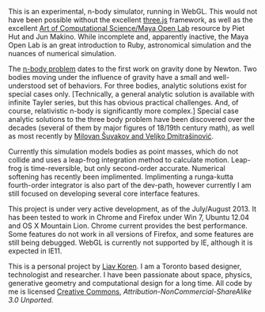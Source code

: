 This is an experimental, n-body simulator, running in WebGL. This would not have been possible without the excellent <a href = 'http://threejs.org/' target='_blank'>three.js</a> framework, as well as the excellent <a href= 'http://www.artcompsci.org/' target='_blank'>Art of Computational Science/Maya Open Lab</a> resource by Piet Hut and Jun Makino. While incomplete and, apparently inactive, the Maya Open Lab is an great introduction to Ruby, astronomical simulation and the nuances of numerical simulation.
 
The <a href='http://en.wikipedia.org/wiki/N-body_problem' target='_blank'>n-body problem</a> dates to the first work on gravity done by Newton. Two bodies moving under the influence of gravity have a small and well-understood set of behaviors. For three bodies, analytic solutions exist for special cases only. [Technically, a general analytic solution is available with infinite Tayler series, but this has obvious practical challenges. And, of course, relativistic n-body is significantly more complex.] Special case analytic solutions to the three body problem have been discovered over the decades (several of them by major figures of 18/19th century math), as well as most recently by <a href= 'http://suki.ipb.ac.rs/3body/' target='_blank'> Milovan Šuvakov and Veljko Dmitrašinović</a>.
 
Currently this simulation models bodies as point masses, which do not collide and uses a leap-frog integration method to calculate motion. Leap-frog is time-reversible, but only second-order accurate. Numerical softening has recently been implimented. Implimenting a runga-kutta fourth-order integrator is also part of the dev-path, however currently I am still focused on developing several core interface features.
 
This project is under very active development, as of the July/August 2013. It has been tested to work in Chrome and Firefox under Win 7, Ubuntu 12.04 and OS X Mountain Lion. Chrome current provides the best performance. Some features do not work in all versions of Firefox, and some features are still being debugged. WebGL is currently not supported by IE, although it is expected in IE11.
 
This is a personal project by <a href='http://www.liavkoren.org' target='_blank'>Liav Koren</a>. I am a Toronto based designer, technologist and researcher. I have been passionate about space, physics, generative geometry and computational design for a long time. All code by me is licensed <a href='http://creativecommons.org/'>Creative Commons</a>, <em>Attribution-NonCommercial-ShareAlike 3.0 Unported</em>.

